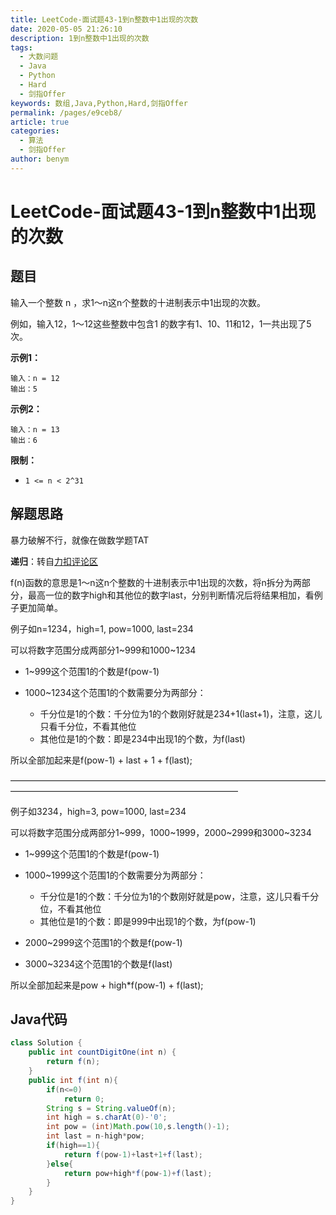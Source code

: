 ```yaml
---
title: LeetCode-面试题43-1到n整数中1出现的次数
date: 2020-05-05 21:26:10
description: 1到n整数中1出现的次数
tags: 
  - 大数问题
  - Java
  - Python
  - Hard
  - 剑指Offer
keywords: 数组,Java,Python,Hard,剑指Offer
permalink: /pages/e9ceb8/
article: true
categories: 
  - 算法
  - 剑指Offer
author: benym
---
```


# LeetCode-面试题43-1到n整数中1出现的次数 

## 题目

输入一个整数 n ，求1～n这n个整数的十进制表示中1出现的次数。

例如，输入12，1～12这些整数中包含1 的数字有1、10、11和12，1一共出现了5次。

 

**示例1：**

```
输入：n = 12
输出：5
```

**示例2：**

```
输入：n = 13
输出：6
```

**限制：**

- `1 <= n < 2^31`

## 解题思路

暴力破解不行，就像在做数学题TAT

**递归**：转自[力扣评论区](https://leetcode-cn.com/problems/1nzheng-shu-zhong-1chu-xian-de-ci-shu-lcof/solution/javadi-gui-by-xujunyi/)

f(n)函数的意思是1～n这n个整数的十进制表示中1出现的次数，将n拆分为两部分，最高一位的数字high和其他位的数字last，分别判断情况后将结果相加，看例子更加简单。

例子如n=1234，high=1, pow=1000, last=234

可以将数字范围分成两部分1~999和1000~1234

- 1~999这个范围1的个数是f(pow-1)

- 1000~1234这个范围1的个数需要分为两部分：
  - 千分位是1的个数：千分位为1的个数刚好就是234+1(last+1)，注意，这儿只看千分位，不看其他位
  - 其他位是1的个数：即是234中出现1的个数，为f(last) 

所以全部加起来是f(pow-1) + last + 1 + f(last);

——————————————————————————————————————————————————————————————

例子如3234，high=3, pow=1000, last=234

可以将数字范围分成两部分1~999，1000~1999，2000~2999和3000~3234

- 1~999这个范围1的个数是f(pow-1)

- 1000~1999这个范围1的个数需要分为两部分：
  - 千分位是1的个数：千分位为1的个数刚好就是pow，注意，这儿只看千分位，不看其他位
  - 其他位是1的个数：即是999中出现1的个数，为f(pow-1)


- 2000~2999这个范围1的个数是f(pow-1)
- 3000~3234这个范围1的个数是f(last)

所以全部加起来是pow + high*f(pow-1) + f(last);

## Java代码

```java
class Solution {
    public int countDigitOne(int n) {
        return f(n);
    }
    public int f(int n){
        if(n<=0)
            return 0;
        String s = String.valueOf(n);
        int high = s.charAt(0)-'0';
        int pow = (int)Math.pow(10,s.length()-1);
        int last = n-high*pow;
        if(high==1){
            return f(pow-1)+last+1+f(last);
        }else{
            return pow+high*f(pow-1)+f(last);
        }
    }
}
```
